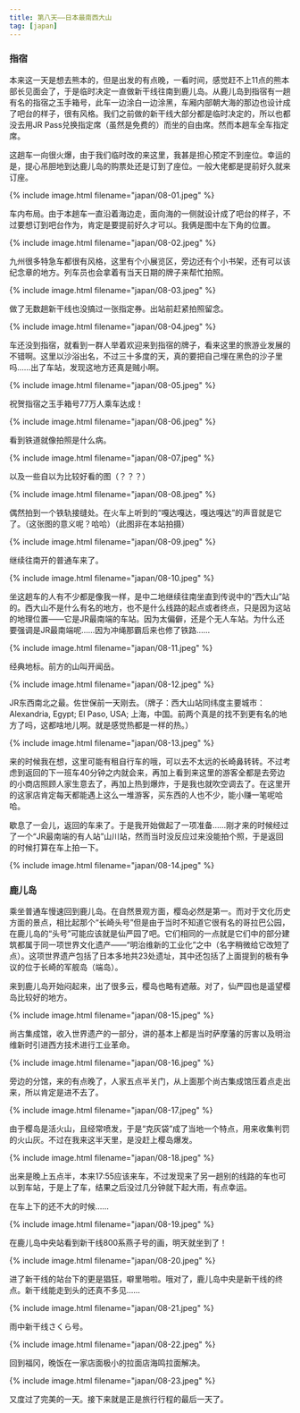 ```yaml
---
title: 第八天——日本最南西大山
tag: [japan]
---
```


### 指宿

本来这一天是想去熊本的，但是出发的有点晚，一看时间，感觉赶不上11点的熊本部长见面会了，于是临时决定一直做新干线往南到鹿儿岛。从鹿儿岛到指宿有一趟有名的指宿之玉手箱号，此车一边涂白一边涂黑，车厢内部朝大海的那边也设计成了吧台的样子，很有风格。我们之前做的新干线大部分都是临时决定的，所以也都没去用JR Pass兑换指定席（虽然是免费的）而坐的自由席。然而本趟车全车指定席。

这趟车一向很火爆，由于我们临时改的来这里，我甚是担心预定不到座位。幸运的是，提心吊胆地到达鹿儿岛的购票处还是订到了座位。一般大佬都是提前好久就来订座。

{% include image.html filename="japan/08-01.jpeg" %}

车内布局。由于本趟车一直沿着海边走，面向海的一侧就设计成了吧台的样子，不过要想订到吧台作为，肯定是要提前好久才可以。我俩是图中左下角的位置。

{% include image.html filename="japan/08-02.jpeg" %}

九州很多特急车都很有风格，这里有个小展览区，旁边还有个小书架，还有可以该纪念章的地方。列车员也会拿着有当天日期的牌子来帮忙拍照。

{% include image.html filename="japan/08-03.jpeg" %}

做了无数趟新干线也没搞过一张指定券。出站前赶紧拍照留念。

{% include image.html filename="japan/08-04.jpeg" %}

车还没到指宿，就看到一群人举着欢迎来到指宿的牌子，看来这里的旅游业发展的不错啊。这里以沙浴出名，不过三十多度的天，真的要把自己埋在黑色的沙子里吗……出了车站，发现这地方还真是贼小啊。

{% include image.html filename="japan/08-05.jpeg" %}

祝贺指宿之玉手箱号77万人乘车达成！

{% include image.html filename="japan/08-06.jpeg" %}

看到铁道就像拍照是什么病。

{% include image.html filename="japan/08-07.jpeg" %}

以及一些自以为比较好看的图（？？？）

{% include image.html filename="japan/08-08.jpeg" %}

偶然拍到一个铁轨接缝处。在火车上听到的“嘎达嘎达，嘎达嘎达”的声音就是它了。（这张图的意义呢？哈哈）（此图非在本站拍摄）

{% include image.html filename="japan/08-09.jpeg" %}

继续往南开的普通车来了。

{% include image.html filename="japan/08-10.jpeg" %}

坐这趟车的人有不少都是像我一样，是中二地继续往南坐直到传说中的“西大山”站的。西大山不是什么有名的地方，也不是什么线路的起点或者终点，只是因为这站的地理位置——它是JR最南端的车站。因为太偏僻，还是个无人车站。为什么还要强调是JR最南端呢……因为冲绳那霸后来也修了铁路……

{% include image.html filename="japan/08-11.jpeg" %}

经典地标。前方的山叫开闻岳。

{% include image.html filename="japan/08-12.jpeg" %}

JR东西南北之最。佐世保前一天刚去。（牌子：西大山站同纬度主要城市：Alexandria, Egypt; El Paso, USA; 上海，中国。前两个真是的找不到更有名的地方了吗，这都啥地儿啊。就是感觉热都是一样的热。）

{% include image.html filename="japan/08-13.jpeg" %}

来的时候我在想，这里可能有租自行车的哦，可以去不太远的长崎鼻转转。不过考虑到返回的下一班车40分钟之内就会来，再加上看到来这里的游客全都是去旁边的小商店照顾人家生意去了，再加上热到爆炸，于是我也就吹空调去了。在这里开的这家店肯定每天都能遇上这么一堆游客，买东西的人也不少，能小赚一笔呢哈哈。

歇息了一会儿，返回的车来了。于是我开始做起了一项准备……刚才来的时候经过了一个“JR最南端的有人站”山川站，然而当时没反应过来没能拍个照，于是返回的时候打算在车上拍一下。

{% include image.html filename="japan/08-14.jpeg" %}

### 鹿儿岛

乘坐普通车慢速回到鹿儿岛。在自然景观方面，樱岛必然是第一。而对于文化历史方面的景点，相比起那个“长崎头号”但是由于当时不知道它很有名的哥拉巴公园，在鹿儿岛的“头号”可能应该就是仙严园了吧。它们相同的一点就是它们中的部分建筑都属于同一项世界文化遗产——“明治维新的工业化”之中（名字稍微给它改短了点）。这项世界遗产包括了日本多地共23处遗址，其中还包括了上面提到的极有争议的位于长崎的军舰岛（端岛）。

来到鹿儿岛开始闷起来，出了很多云，樱岛也略有遮蔽。对了，仙严园也是遥望樱岛比较好的地方。

{% include image.html filename="japan/08-15.jpeg" %}

尚古集成馆，收入世界遗产的一部分，讲的基本上都是当时萨摩藩的厉害以及明治维新时引进西方技术进行工业革命。

{% include image.html filename="japan/08-16.jpeg" %}

旁边的分馆，来的有点晚了，人家五点半关门，从上面那个尚古集成馆压着点走出来，所以肯定是进不去了。

{% include image.html filename="japan/08-17.jpeg" %}

由于樱岛是活火山，且经常喷发，于是“克灰袋”成了当地一个特点，用来收集判罚的火山灰。不过在我来这半天里，是没赶上樱岛爆发。

{% include image.html filename="japan/08-18.jpeg" %}

出来是晚上五点半，本来17:55应该来车，不过发现来了另一趟别的线路的车也可以到车站，于是上了车，结果之后没过几分钟就下起大雨，有点幸运。

在车上下的还不大的时候……

{% include image.html filename="japan/08-19.jpeg" %}

在鹿儿岛中央站看到新干线800系燕子号的画，明天就坐到了！

{% include image.html filename="japan/08-20.jpeg" %}

进了新干线的站台下的更是猖狂，噼里啪啦。哦对了，鹿儿岛中央是新干线的终点。新干线能走到头的还真不多见……

{% include image.html filename="japan/08-21.jpeg" %}

雨中新干线さくら号。

{% include image.html filename="japan/08-22.jpeg" %}

回到福冈，晚饭在一家店面极小的拉面店海鸣拉面解决。

{% include image.html filename="japan/08-23.jpeg" %}

又度过了完美的一天。接下来就是正是旅行行程的最后一天了。
